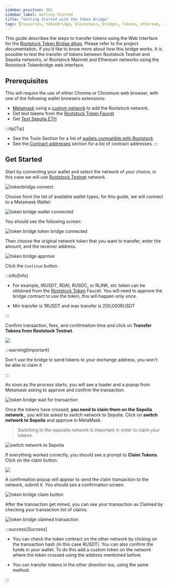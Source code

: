 ```yaml
---
sidebar_position: 301
sidebar_label: Getting Started
title: "Getting Started with the Token Bridge"
tags: [resources, tokenbridge, blockchain, bridges, tokens, ethereum, rootstock, rsk]
---
```


This guide describes the steps to transfer tokens using the Web Interface for the [Rootstock Token Bridge dApp](https://dapp.tokenbridge.rootstock.io/). Please refer to the project documentation, if you’d like to know more about how this bridge works. It is possible to test the transfer of tokens between Rootstock Testnet and Sepolia networks, or Rootstock Mainnet and Ethereum networks using the Rootstock Tokenbridge web interface.

## Prerequisites

This will require the use of either Chrome or Chromium web browser, with one of the following wallet browsers extensions:
- [Metamask](https://metamask.io/download.html) using a [custom network](/dev-tools/wallets/metamask/) to add the Rootstock network.
- Get test tokens from the [Rootstock Token Faucet](https://rsksmart.github.io/rsk-token-faucet/)
- Get [Test Sepolia ETH](https://www.alchemy.com/faucets/ethereum-sepolia)

:::tip[Tip]
- See the Tools Section for a list of [wallets compatible with Rootstock](/dev-tools/)
- See the [Contract addresses](/resources/guides/tokenbridge/contractaddresses/) section for a list of contract addresses.
:::

## Get Started

Start by connecting your wallet and select the network of your choice, in this case we will use [Rootstock Testnet](https://dapp.testnet.bridges.rootstock.io/) network.

<img src="/img/resources/tokenbridge/dapp-image1-1.png" alt="tokenbridge connect"/>

Choose from the list of available wallet types, for this guide, we will connect to a Metamask Wallet:

<img src="/img/resources/tokenbridge/dapp-image1-1a.png" alt="token bridge wallet connected" />

You should see the following screen:

<img src="/img/resources/tokenbridge/dapp-image1-2.png" alt="token bridge token bridge connected" />

Then choose the original network token that you want to transfer, enter the amount, and the receiver address. 

<img src="/img/resources/tokenbridge/dapp-image2.png" alt="token bridge approve" />

Click the `Continue` button.

:::info[Info]

- For example, tRUSDT, RDAI, RUSDC, or RLINK, etc token can be obtained from the [Rootstock Token](https://rsksmart.github.io/rsk-token-faucet/) Faucet. 
You will need to approve the bridge contract to use the token, this will happen only once.

- Min transfer is 1RUSDT and max transfer is 250,000RUSDT

:::

Confirm transaction, fees, and confirmation time and click on **Transfer Tokens from Rootstock Testnet**.

<img src="/img/resources/tokenbridge/dapp-image3.png" />

:::warning[Important]

Don't use the bridge to send tokens to your exchange address, you won't be able to claim it

:::

As soon as the process starts, you will see a loader and a popup from Metamask asking to approve and confirm the transaction.

<img src="/img/resources/tokenbridge/dapp-image4.png" alt="token bridge wait for transaction" />

Once the tokens have crossed, **you need to claim them on the Sepolia network**., you will be asked to switch network to Sepolia. Click on **switch network to Sepolia** and approve in MetaMask.

> Switching to the opposite network is important in order to claim your tokens.

<img src="/img/resources/tokenbridge/dapp-image5.png"  alt="switch network to Sepolia" />

If everything worked correctly, you should see a prompt to **Claim Tokens**. Click on the claim button.

<img src="/img/resources/tokenbridge/dapp-image6.png" />

A confirmation popup will appear to send the claim transaction to the network, submit it. You should see a confirmation screen.

<img src="/img/resources/tokenbridge/dapp-image7.png" alt="token bridge claim button" />

After the transaction get mined, you can see your transaction as Claimed by checking your transaction list of claims.

<img src="/img/resources/tokenbridge/dapp-image8.png" alt="token bridge claimed transaction"/>

:::success[Success]
- You can check the token contract on the other network by clicking on the transaction hash (in this case RUSDT).
You can also confirm the funds in your wallet. To do this add a custom token on the network where the token crossed using the address mentioned before.

- You can transfer tokens in the other direction too, using the same method.

:::